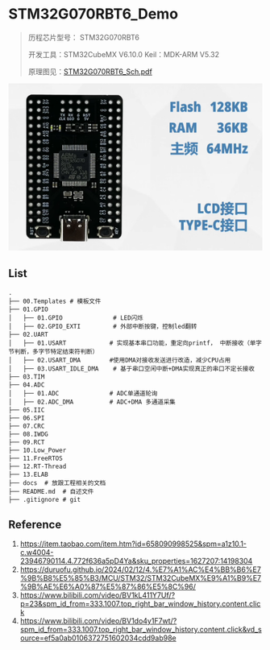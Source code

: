 # STM32G070RBT6_Demo

> 历程芯片型号： STM32G070RBT6
>
> 开发工具：STM32CubeMX V6.10.0   Keil：MDK-ARM V5.32
>
> 原理图见：[STM32G070RBT6_Sch.pdf](attachments/STM32G070RBT6_Sch.pdf)

![image-20240212135916985](attachments/image-20240212135916985.png)





## List

```shell
.
├── 00.Templates # 模板文件
├── 01.GPIO
│   ├── 01.GPIO      	     # LED闪烁
│   ├── 02.GPIO_EXTI         # 外部中断按键，控制led翻转
├── 02.UART
│   ├── 01.USART     		# 实现基本串口功能，重定向printf， 中断接收（单字节判断，多字节特定结束符判断）
│   ├── 02.USART_DMA		#使用DMA对接收发送进行改造，减少CPU占用
│   ├── 03.USART_IDLE_DMA    # 基于串口空闲中断+DMA实现真正的串口不定长接收
├── 03.TIM
├── 04.ADC
│   ├── 01.ADC          	# ADC单通道轮询
│   ├── 02.ADC_DMA      	# ADC+DMA 多通道采集
├── 05.IIC
├── 06.SPI
├── 07.CRC
├── 08.IWDG
├── 09.RCT
├── 10.Low_Power
├── 11.FreeRTOS
├── 12.RT-Thread
├── 13.ELAB
├── docs  # 放跟工程相关的文档
├── README.md  # 自述文件
├── .gitignore # git
```



## Reference

1. https://item.taobao.com/item.htm?id=658090998525&spm=a1z10.1-c.w4004-23946790114.4.772f636a5pD4Ya&sku_properties=1627207:14198304
1. https://duruofu.github.io/2024/02/12/4.%E7%A1%AC%E4%BB%B6%E7%9B%B8%E5%85%B3/MCU/STM32/STM32CubeMX%E9%A1%B9%E7%9B%AE%E6%A0%87%E5%87%86%E5%8C%96/
1. https://www.bilibili.com/video/BV1kL411Y7Uf/?p=23&spm_id_from=333.1007.top_right_bar_window_history.content.click
1. https://www.bilibili.com/video/BV1do4y1F7wt/?spm_id_from=333.1007.top_right_bar_window_history.content.click&vd_source=ef5a0ab0106372751602034cdd9ab98e

